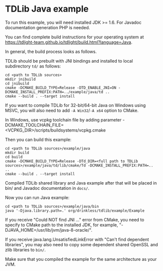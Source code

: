 # TDLib Java example

To run this example, you will need installed JDK >= 1.6.
For Javadoc documentation generation PHP is needed.

You can find complete build instructions for your operating system at https://tdlight-team.github.io/tdlight/build.html?language=Java.

In general, the build process looks as follows.

TDLib should be prebuilt with JNI bindings and installed to local subdirectory `td/` as follows:
```
cd <path to TDLib sources>
mkdir jnibuild
cd jnibuild
cmake -DCMAKE_BUILD_TYPE=Release -DTD_ENABLE_JNI=ON -DCMAKE_INSTALL_PREFIX:PATH=../example/java/td ..
cmake --build . --target install
```
If you want to compile TDLib for 32-bit/64-bit Java on Windows using MSVC, you will also need to add `-A Win32`/`-A x64` option to CMake.

In Windows, use vcpkg toolchain file by adding parameter -DCMAKE_TOOLCHAIN_FILE=<VCPKG_DIR>/scripts/buildsystems/vcpkg.cmake

Then you can build this example:
```
cd <path to TDLib sources>/example/java
mkdir build
cd build
cmake -DCMAKE_BUILD_TYPE=Release -DTd_DIR=<full path to TDLib sources>/example/java/td/lib/cmake/Td -DCMAKE_INSTALL_PREFIX:PATH=.. ..
cmake --build . --target install
```

Compiled TDLib shared library and Java example after that will be placed in bin/ and Javadoc documentation in `docs/`.

Now you can run Java example:
```
cd <path to TDLib sources>/example/java/bin
java '-Djava.library.path=.' org/drinkless/tdlib/example/Example
```

If you receive "Could NOT find JNI ..." error from CMake, you need to specify to CMake path to the installed JDK, for example, "-DJAVA_HOME=/usr/lib/jvm/java-8-oracle/".

If you receive java.lang.UnsatisfiedLinkError with "Can't find dependent libraries", you may also need to copy some dependent shared OpenSSL and zlib libraries to `bin/`.

Make sure that you compiled the example for the same architecture as your JVM.
